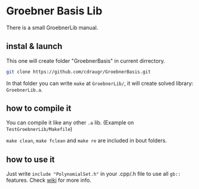 # Groebner Basis Lib
There is a small GroebnerLib manual.

## instal & launch
This one will create folder "GroebnerBasis" in current dirrectory.
```bash
git clone https://github.com/cdraugr/GroebnerBasis.git
```
In that folder you can write `make` at `GroebnerLib/`, it will create solved library: `GroebnerLib.a`.

## how to compile it

You can compile it like any other `.a` lib. (Example on `TestGroebnerLib/Makefile`)

`make clean`, `make fclean` and `make re` are included in bout folders.

## how to use it

Just write `include "PolynomialSet.h"` in your .cpp/.h file to use all `gb::` features.
Check [wiki](https://github.com/cdraugr/GroebnerBasis/wiki) for more info.